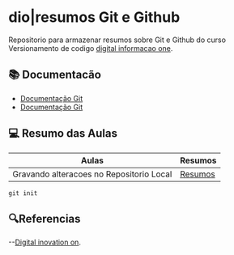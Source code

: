 
# dio|resumos Git e Github

Repositorio para armazenar resumos sobre Git e Github
do curso Versionamento de codigo [digital informacao one](https://www.dio.me/).

## 📚 Documentacão

- [Documentação Git](https://git.scm.com/doc)
- [Documentação Git](https://docs.github.com/)

## 💻 Resumo das Aulas

| Aulas | Resumos |
|-------|---------|
| Gravando alteracoes no Repositorio Local | [Resumos]()|

```
git init
```
## 🔍Referencias
--[Digital inovation on]().




